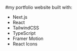 #my portfolio website built with:
- Next.js
- React
- TailwindCSS
- TypeScript
- Framer Motion
- React Icons